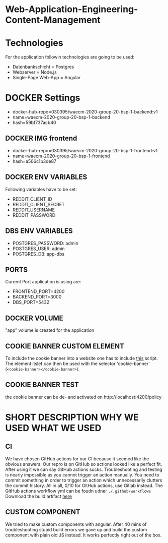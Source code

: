 # Web-Application-Engineering-Content-Management

# Technologies

For the application followin technologies are going to be used:

- Datenbankschicht = Postgres
- Webserver = Node.js
- Single-Page Web-App = Angular

# DOCKER Settings

- docker-hub-repo=030395/waecm-2020-group-20-bsp-1-backend:v1
- name=waecm-2020-group-20-bsp-1-backend
- hash=59bf737acb40

## DOCKER IMG frontend

- docker-hub-repo=030395/waecm-2020-group-20-bsp-1-frontend:v1
- name=waecm-2020-group-20-bsp-1-frontend
- hash=a506c1b3de87

## DOCKER ENV VARIABLES

Following variables have to be set:

- REDDIT_CLIENT_ID
- REDDIT_CLIENT_SECRET
- REDDIT_USERNAME
- REDDIT_PASSWORD

## DBS ENV VARIABLES

- POSTGRES_PASSWORD: admin
- POSTGRES_USER: admin
- POSTGRES_DB: app-dbs

## PORTS

Current Port application is using are:

- FRONTEND_PORT=4200
- BACKEND_PORT=3000
- DBS_PORT=5432

## DOCKER VOLUME

"app" volume is created for the application

## COOKIE BANNER CUSTOM ELEMENT

To include the cookie banner into a website one has to include [this](https://raw.githubusercontent.com/YannicEl/cookieBanner/master/cookieBanner.js) script. The element itslef can then be used with the selector 'cookie-banner' (`<cookie-banner></cookie-banner>`).

## COOKIE BANNER TEST

the cookie banner can be de- and activated on http://localhost:4200/policy

# SHORT DESCRIPTION WHY WE USED WHAT WE USED

## CI

We have chosen GitHub actions for our CI because it seemed like the obvious answers. Our repro is on GitHub so actions looked like a perfect fit. After using it we can say GitHub actions sucks. Troubleshooting and testing is nearly impossible as you cannot trigger an action manually. You need to commit something in order to trigger an action which unnecessarily clutters the commit history. All in all, 0/10 for GitHub actions, use Gitlab instead.
The GitHub actions workflow yml can be foudn udner `./.github\workflows`
Download the build artifact [here](http://waecm.forceless.net/)

## CUSTOM COMPONENT

We tried to make custom components with angular. After 40 mins of troubleshooting stupid build errors we gave up and build the custom component with plain old JS instead. It works perfectly right out of the box.
